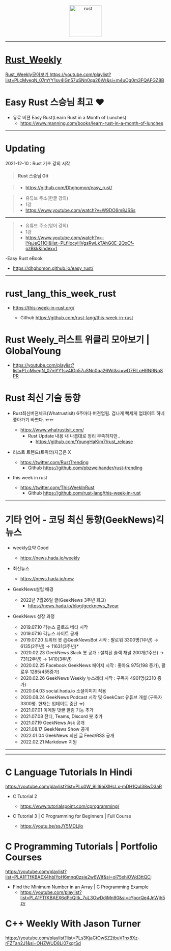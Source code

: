 <p align="center">
  <a href="https://www.rust-lang.org/"><img alt="rust" width="100px" src="https://user-images.githubusercontent.com/67513038/213436632-820a1675-98d9-4626-979d-be63c60cdcb7.png" /> 
  
</p>

<hr>

# Rust_Weekly

Rust_Weekly모아보기 https://youtube.com/playlist?list=PLcMveqN_07mYY1sv4IGn57uSNn0qa26Wr&si=m4uOg0m3FQAFGZ8B

# Easy Rust 스승님 최고  ❤️

- 유료 버젼 Easy Rust(Learn Rust in a Month of Lunches)
  - https://www.manning.com/books/learn-rust-in-a-month-of-lunches

<hr>

<h1>Updating</h1>

2021-12-10 : Rust 기초 강의 시작<br>

> #### Rust 스승님 Git

> - https://github.com/Dhghomon/easy_rust/

> - 유튜브 주소(한글 강의)
> - 1강
> - https://www.youtube.com/watch?v=W9DO6m8JSSs

<hr>

> - 유튜브 주소(영어 강의)
> - 1강
> - https://www.youtube.com/watch?v=-lYeJeQ11OI&list=PLfllocyHVgsRwLkTAhG0E-2QxCf-ozBkk&index=1

-Easy Rust eBook

- https://dhghomon.github.io/easy_rust/

<hr>

# rust_lang_this_week_rust

- https://this-week-in-rust.org/

  - Github https://github.com/rust-lang/this-week-in-rust

# Rust Weely_러스트 위클리 모아보기 | GlobalYoung

- https://youtube.com/playlist?list=PLcMveqN_07mYY1sv4IGn57uSNn0qa26Wr&si=wD7ElLoHRNRNo8PR

# Rust 최신 기술 동향
- Rust최신버젼체크(Whatrustisit) 6주마다 버젼업됨. 겁나게 빡세게 업데이트 하네 쫓아가기 바쁘다. ㅠㅠ
  - https://www.whatrustisit.com/
    - Rust Update 내용 내 나름대로 정리 부족하지만..
      - https://github.com/YoungHaKim7/rust_release
- 러스트 트렌드(트위터)지금은 X
  - https://twitter.com/RustTrending
    - Github https://github.com/pbzweihander/rust-trending
  
- this week in rust
  - https://twitter.com/ThisWeekInRust
    - Github https://github.com/rust-lang/this-week-in-rust

<hr>

# 기타 언어 - 코딩 최신 동향(GeekNews)긱뉴스

- weekly요약 Good
  - https://news.hada.io/weekly
- 최신뉴스
  - https://news.hada.io/new
 
- GeekNews설립 배경
  - 2022년 7월26일 글(GeekNews 3주년 회고)
    - https://news.hada.io/blog/geeknews_3year
- GeekNews 성장 과정
  - 2019.07.10 긱뉴스 클로즈 베타 시작
  - 2019.07.16 긱뉴스 사이트 공개
  - 2019.07.20 트위터 봇 @GeekNewsBot 시작 : 팔로워 3300명(1주년) → 6135(2주년) → 11631(3주년)*
  - 2020.02.23 GeekNews Slack 봇 공개 : 설치된 슬랙 채널 200개(1주년) → 731(2주년) → 1410(3주년)
  - 2020.02.25 Facebook GeekNews 페이지 시작 : 좋아요 975(198 증가), 팔로우 1285(455증가)
  - 2020.02.26 GeekNews Weekly 뉴스레터 시작 : 구독자 4901명(2310 증가)
  - 2020.04.03 social.hada.io 소셜이미지 적용
  - 2020.08.24 GeekNews Podcast 시작 및 GeekCast 유튜브 개설 (구독자 3300명. 현재는 업데이트 중단 ㅠ)
  - 2021.07.01 이메일 댓글 알림 기능 추가
  - 2021.07.08 잔디, Teams, Discord 봇 추가
  - 2021.07.19 GeekNews Ask 공개
  - 2021.08.17 GeekNews Show 공개
  - 2022.01.04 GeekNews 최신 글 Feed/RSS 공개
  - 2022.02.21 Markdown 지원


<hr>

<hr>


# C Language Tutorials In Hindi

https://youtube.com/playlist?list=PLu0W_9lII9aiXlHcLx-mDH1Qul38wD3aR

  - C Tutorial 2

    - https://www.tutorialspoint.com/cprogramming/

  - C Tutorial 3 | C Programming for Beginners | Full Course

    - https://youtu.be/ssJY5MDLjlo

# C Programming Tutorials | Portfolio Courses

https://youtube.com/playlist?list=PLA1FTfKBAEX4hblYoH6mnq0zsie2w6Wif&si=ol75xhiOWd3ttQCj

- Find the Minimum Number in an Array | C Programming Example
  - https://youtube.com/playlist?list=PLA1FTfKBAEX6dPcQitk_7uL3OwDdjMn90&si=cYporQe4JnWjh5zv
 



# C++ Weekly With Jason Turner

https://youtube.com/playlist?list=PLs3KjaCtOwSZ2tbuV1hx8Xz-rFZTan2J1&si=OHZWUD8Li07xqrSd
